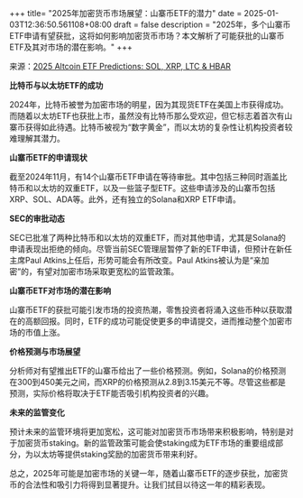 +++
title= "2025年加密货币市场展望：山寨币ETF的潜力"
date = 2025-01-03T12:36:50.561108+08:00
draft = false
description = "2025年，多个山寨币ETF申请有望获批，这将如何影响加密货币市场？本文解析了可能获批的山寨币ETF及其对市场的潜在影响。"
+++

来源：[2025 Altcoin ETF Predictions: SOL, XRP, LTC & HBAR](https://www.youtube.com/watch?v=cw1I8W3w6zk)

**比特币与以太坊ETF的成功**

2024年，比特币被誉为加密市场的明星，因为其现货ETF在美国上市获得成功。而随着以太坊ETF也获批上市，虽然没有比特币那么受欢迎，但它标志着首次有山寨币获得如此待遇。比特币被视为“数字黄金”，而以太坊的复杂性让机构投资者较难理解其潜力。

**山寨币ETF的申请现状**

截至2024年11月，有14个山寨币ETF申请在等待审批。其中包括三种同时涵盖比特币和以太坊的双重ETF，以及一些篮子型ETF。这些申请涉及的山寨币包括XRP、SOL、ADA等。此外，还有独立的Solana和XRP ETF申请。

**SEC的审批动态**

SEC已批准了两种比特币和以太坊的双重ETF，而对其他申请，尤其是Solana的申请表现出拒绝的倾向。尽管当前SEC管理层暂停了新的ETF申请，但预计在新任主席Paul Atkins上任后，形势可能会有所改变。Paul Atkins被认为是“亲加密”的，有望对加密市场采取更宽松的监管政策。

**山寨币ETF对市场的潜在影响**

山寨币ETF的获批可能引发市场的投资热潮，零售投资者将涌入这些币种以获取潜在的高额回报。同时，ETF的成功可能促使更多的申请提交，进而推动整个加密市场的市值上涨。

**价格预测与市场展望**

分析师对有望推出ETF的山寨币给出了一些价格预测。例如，Solana的价格预测在300到450美元之间，而XRP的价格预测从2.8到3.15美元不等。尽管这些都是预测，实际价格将取决于ETF能否吸引机构投资者的兴趣。

**未来的监管变化**

预计未来的监管环境将更加宽松，这可能对加密货币市场带来积极影响，特别是对于加密货币staking。新的监管政策可能会使staking成为ETF市场的重要组成部分，为以太坊等提供staking奖励的加密货币带来利好。

总之，2025年可能是加密市场的关键一年，随着山寨币ETF的逐步获批，加密货币的合法性和吸引力将得到显著提升。让我们拭目以待这一年的精彩表现。